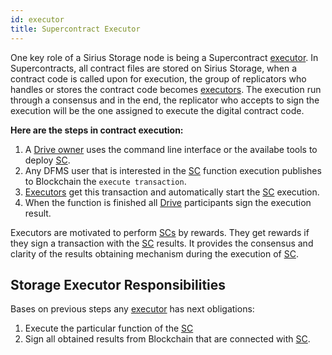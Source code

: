 ```yaml
---
id: executor
title: Supercontract Executor
---
```


One key role of a Sirius Storage node is being a Supercontract [executor](executor.md). In Supercontracts, all contract files are stored on Sirius Storage, when a contract code is called upon for execution, the group of replicators who handles or stores the contract code becomes [executors](executor.md). The execution run through a consensus and in the end, the replicator who accepts to sign the execution will be the one assigned to execute the digital contract code.

**Here are the steps in contract execution:**

1. A [Drive owner](owner.md) uses the command line interface or the availabe tools to deploy [SC](../built_in_features/supercontract/overview.md).
2. Any DFMS user that is interested in the [SC](../built_in_features/supercontract/overview.md) function execution publishes to Blockchain the `execute transaction`.
3. [Executors](executor.md) get this transaction and automatically start the [SC](../built_in_features/supercontract/overview.md) execution.
4. When the function is finished all [Drive](../built_in_features/drive/overview.md) participants sign the execution result.

Executors are motivated to perform [SCs](../built_in_features/supercontract/overview.md) by rewards. They get rewards if they sign a transaction with the [SC](../built_in_features/supercontract/overview.md) results. It provides the consensus and clarity of the results obtaining mechanism during the execution of [SC](../built_in_features/supercontract/overview.md).

## Storage Executor Responsibilities

Bases on previous steps any [executor](executor.md) has next obligations:

1. Execute the particular function of the [SC](../built_in_features/supercontract/overview.md)
2. Sign all obtained results from Blockchain that are connected with [SC](../built_in_features/supercontract/overview.md).
